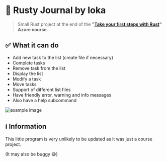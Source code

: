 # 🦀 Rusty Journal by Ioka

> Small Rust project at the end of the **"[Take your first steps with Rust](https://learn.microsoft.com/training/paths/rust-first-steps/?WT.mc_id=portaledu_inproduct_learning)" Azure course**.

## ✅ What it can do

- Add new task to the list (create file if necessary)
- Complete tasks
- Remove task from the list
- Display the list
- Modify a task
- Move tasks
- Support of different list files
- Have friendly error, warning and info messages
- Also have a help subcommand

![example image](https://github.com/Ika-02/Rusty-Journal/example.png)

## ℹ Information

This little program is very unlikely to be updated as it was just a course project.

(It may also be buggy 😅)
